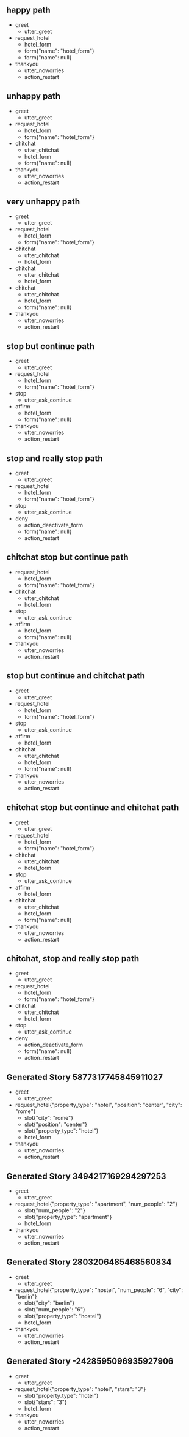 ## happy path
* greet
    - utter_greet
* request_hotel
    - hotel_form
    - form{"name": "hotel_form"}
    - form{"name": null}
* thankyou
    - utter_noworries
    - action_restart

## unhappy path
* greet
    - utter_greet
* request_hotel
    - hotel_form
    - form{"name": "hotel_form"}
* chitchat
    - utter_chitchat
    - hotel_form
    - form{"name": null}
* thankyou
    - utter_noworries
    - action_restart

## very unhappy path
* greet
    - utter_greet
* request_hotel
    - hotel_form
    - form{"name": "hotel_form"}
* chitchat
    - utter_chitchat
    - hotel_form
* chitchat
    - utter_chitchat
    - hotel_form
* chitchat
    - utter_chitchat
    - hotel_form
    - form{"name": null}
* thankyou
    - utter_noworries
    - action_restart

## stop but continue path
* greet
    - utter_greet
* request_hotel
    - hotel_form
    - form{"name": "hotel_form"}
* stop
    - utter_ask_continue
* affirm
    - hotel_form
    - form{"name": null}
* thankyou
    - utter_noworries
    - action_restart

## stop and really stop path
* greet
    - utter_greet
* request_hotel
    - hotel_form
    - form{"name": "hotel_form"}
* stop
    - utter_ask_continue
* deny
    - action_deactivate_form
    - form{"name": null}
    - action_restart

## chitchat stop but continue path
* request_hotel
    - hotel_form
    - form{"name": "hotel_form"}
* chitchat
    - utter_chitchat
    - hotel_form
* stop
    - utter_ask_continue
* affirm
    - hotel_form
    - form{"name": null}
* thankyou
    - utter_noworries
    - action_restart

## stop but continue and chitchat path
* greet
    - utter_greet
* request_hotel
    - hotel_form
    - form{"name": "hotel_form"}
* stop
    - utter_ask_continue
* affirm
    - hotel_form
* chitchat
    - utter_chitchat
    - hotel_form
    - form{"name": null}
* thankyou
    - utter_noworries
    - action_restart

## chitchat stop but continue and chitchat path
* greet
    - utter_greet
* request_hotel
    - hotel_form
    - form{"name": "hotel_form"}
* chitchat
    - utter_chitchat
    - hotel_form
* stop
    - utter_ask_continue
* affirm
    - hotel_form
* chitchat
    - utter_chitchat
    - hotel_form
    - form{"name": null}
* thankyou
    - utter_noworries
    - action_restart

## chitchat, stop and really stop path
* greet
    - utter_greet
* request_hotel
    - hotel_form
    - form{"name": "hotel_form"}
* chitchat
    - utter_chitchat
    - hotel_form
* stop
    - utter_ask_continue
* deny
    - action_deactivate_form
    - form{"name": null}
    - action_restart

## Generated Story 5877317745845911027
* greet
    - utter_greet
* request_hotel{"property_type": "hotel", "position": "center", "city": "rome"}
    - slot{"city": "rome"}
    - slot{"position": "center"}
    - slot{"property_type": "hotel"}
    - hotel_form
* thankyou
    - utter_noworries
    - action_restart

## Generated Story 3494217169294297253
* greet
    - utter_greet
* request_hotel{"property_type": "apartment", "num_people": "2"}
    - slot{"num_people": "2"}
    - slot{"property_type": "apartment"}
    - hotel_form
* thankyou
    - utter_noworries
    - action_restart

## Generated Story 2803206485468560834
* greet
    - utter_greet
* request_hotel{"property_type": "hostel", "num_people": "6", "city": "berlin"}
    - slot{"city": "berlin"}
    - slot{"num_people": "6"}
    - slot{"property_type": "hostel"}
    - hotel_form
* thankyou
    - utter_noworries
    - action_restart

## Generated Story -2428595096935927906
* greet
    - utter_greet
* request_hotel{"property_type": "hotel", "stars": "3"}
    - slot{"property_type": "hotel"}
    - slot{"stars": "3"}
    - hotel_form
* thankyou
    - utter_noworries
    - action_restart
